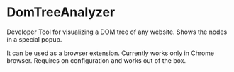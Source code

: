 # DomTreeAnalyzer

Developer Tool for visualizing a DOM tree of any website. Shows the nodes in a special popup.

It can be used as a browser extension. Currently works only in Chrome browser. Requires on configuration and works out of the box.
